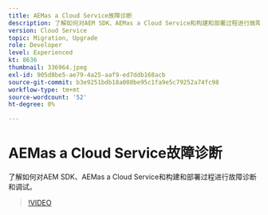```yaml
---
title: AEMas a Cloud Service故障诊断
description: 了解如何对AEM SDK、AEMas a Cloud Service和构建和部署过程进行故障诊断和调试。
version: Cloud Service
topic: Migration, Upgrade
role: Developer
level: Experienced
kt: 8636
thumbnail: 336964.jpeg
exl-id: 905d8be5-ae79-4a25-aaf9-ed7ddb168acb
source-git-commit: b3e9251bdb18a008be95c1fa9e5c79252a74fc98
workflow-type: tm+mt
source-wordcount: '52'
ht-degree: 0%

---
```


# AEMas a Cloud Service故障诊断

了解如何对AEM SDK、AEMas a Cloud Service和构建和部署过程进行故障诊断和调试。

>[!VIDEO](https://video.tv.adobe.com/v/336964?quality=12&learn=on)
